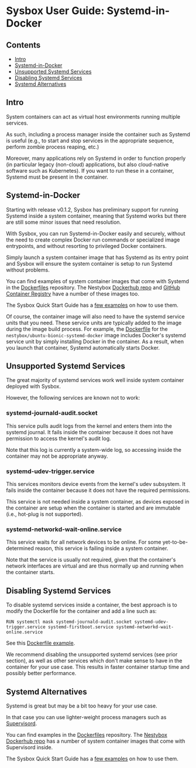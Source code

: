 # Sysbox User Guide: Systemd-in-Docker

## Contents

-   [Intro](#intro)
-   [Systemd-in-Docker](#systemd-in-docker)
-   [Unsupported Systemd Services](#unsupported-systemd-services)
-   [Disabling Systemd Services](#disabling-systemd-services)
-   [Systemd Alternatives](#systemd-alternatives)

## Intro

System containers can act as virtual host environments running multiple
services.

As such, including a process manager inside the container such as Systemd is
useful (e.g., to start and stop services in the appropriate sequence, perform
zombie process reaping, etc.)

Moreover, many applications rely on Systemd in order to function properly (in
particular legacy (non-cloud) applications, but also cloud-native software such
as Kubernetes). If you want to run these in a container, Systemd must be present
in the container.

## Systemd-in-Docker

Starting with release v0.1.2, Sysbox has preliminary support for running Systemd
inside a system container, meaning that Systemd works but there are still some
minor issues that need resolution.

With Sysbox, you can run Systemd-in-Docker easily and securely, without the need
to create complex Docker run commands or specialized image entrypoints, and
without resorting to privileged Docker containers.

Simply launch a system container image that has Systemd as its entry point and
Sysbox will ensure the system container is setup to run Systemd without
problems.

You can find examples of system container images that come with Systemd in
the [Dockerfiles](https://github.com/nestybox/dockerfiles) repository. The
Nestybox [Dockerhub repo](https://hub.docker.com/u/nestybox) and
[GitHub Container Registry](https://github.com/orgs/nestybox/packages) have
a number of these images too.

The Sysbox Quick Start Guide has a [few examples](../quickstart/systemd.md#deploy-a-system-container-with-systemd-inside)
on how to use them.

Of course, the container image will also need to have the systemd service units
that you need. These service units are typically added to the image during the
image build process. For example, the [Dockerfile](https://github.com/nestybox/dockerfiles/blob/main/ubuntu-bionic-systemd-docker/Dockerfile)
for the `nestybox/ubuntu-bionic-systemd-docker` image includes Docker's systemd
service unit by simply installing Docker in the container. As a result, when you
launch that container, Systemd automatically starts Docker.

## Unsupported Systemd Services

The great majority of systemd services work well inside system container
deployed with Sysbox.

However, the following services are known not to work:

### systemd-journald-audit.socket

This service pulls audit logs from the kernel and enters them into the systemd
journal. It fails inside the container because it does not have permission to
access the kernel's audit log.

Note that this log is currently a system-wide log, so accessing inside the
container may not be appropriate anyway.

### systemd-udev-trigger.service

This services monitors device events from the kernel's udev subsystem. It fails
inside the container because it does not have the required permissions.

This service is not needed inside a system container, as devices exposed in the
container are setup when the container is started and are immutable
(i.e., hot-plug is not supported).

### systemd-networkd-wait-online.service

This service waits for all network devices to be online. For some
yet-to-be-determined reason, this service is failing inside a system container.

Note that the service is usually not required, given that the container's
network interfaces are virtual and are thus normally up and running when the
container starts.

## Disabling Systemd Services

To disable systemd services inside a container, the best approach is to
modify the Dockerfile for the container and add a line such as:

```
RUN systemctl mask systemd-journald-audit.socket systemd-udev-trigger.service systemd-firstboot.service systemd-networkd-wait-online.service
```

See this [Dockerfile example](https://github.com/nestybox/dockerfiles/blob/master/archlinux-systemd/Dockerfile).

We recommend disabling the unsupported systemd services (see prior section), as
well as other services which don't make sense to have in the container for your
use case. This results in faster container startup time and possibly better
performance.

## Systemd Alternatives

Systemd is great but may be a bit too heavy for your use case.

In that case you can use lighter-weight process managers such as
[Supervisord](http://supervisord.org/).

You can find examples in the [Dockerfiles](https://github.com/nestybox/dockerfiles) repository. The
[Nestybox Dockerhub repo](https://hub.docker.com/u/nestybox) has a number of system container
images that come with Supervisord inside.

The Sysbox Quick Start Guide has a [few examples](../quickstart/dind.md#deploy-a-system-container-with-supervisord-and-docker-inside)
on how to use them.

